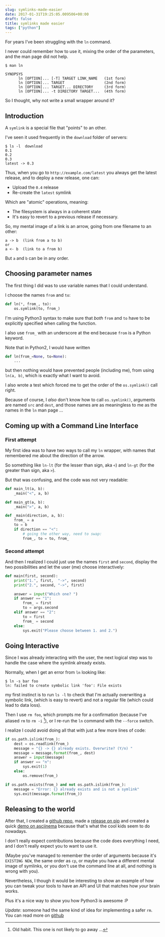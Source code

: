 ```yaml
---
slug: symlinks-made-easier
date: 2017-01-31T19:25:05.009506+00:00
draft: false
title: symlinks made easier
tags: ["python"]
---
```


For years I've been struggling with the `ln` command.

I never could remember how to use it, mixing the order of the parameters,
and the man page did not help.

```console
$ man ln

SYNOPSYS
      ln [OPTION]... [-T] TARGET LINK_NAME   (1st form)
      ln [OPTION]... TARGET                  (2nd form)
      ln [OPTION]... TARGET... DIRECTORY     (3rd form)
      ln [OPTION]... -t DIRECTORY TARGET...  (4th form)
```

So I thought, why not write a small wrapper around it?

<!--more-->

## Introduction

A `symlink` is a special file that "points" to an other.

I've seen it used frequently in the `download` folder of servers:

```console
$ ls -l  download
0.1
0.2
0.3
latest -> 0.3
```

Thus, when you go to `http://example.com/latest` you always get the latest
release, and to deploy a new release, one can:

* Upload the `0.4` release
* Re-create the `latest` symlink

Which are "atomic" operations, meaning:

* The filesystem is always in a coherent state
* It's easy to revert to a previous release if necessary.

So, my mental image of a link is an arrow, going from one filename to an other:


```text
a -> b  (link from a to b)
or
a <- b  (link to a from b)
```

But `a` and `b` can be in any order.

## Choosing parameter names

The first thing I did was to use variable names that I could understand.

I choose the names `from` and `to`:

```python
def ln(*, from_, to):
    os.symlink(to, from_)
```

I'm using Python3 syntax to make sure that *both* `from` and `to` have to be
explicitly specified when calling the function.

I also use `from_` with an underscore at the end because `from` is a Python
keyword.

Note that in Python2, I would have written
```python
def ln(from_=None, to=None):
    ...
```

but then nothing would have prevented people (including me),  from using `ln(a,
b)`, which is exactly what I want to avoid.

I also wrote a test which forced me to get the order of the `os.symlink()` call
right.

Because of course, I _also_ don't know how to call `os.symlink()`,
arguments are named `src` and `dest`, and those names are as meaningless to me
as the names in the `ln` man page ...

## Coming up with a Command Line Interface

### First attempt

My first idea was to have two ways to call my `ln` wrapper, with names that
remembered me about the direction of the arrow.

So something like `ln-lt` (for the lesser than sign, aka&nbsp;`<`) and `ln-gt`
(for the greater than sign, aka&nbsp;`>`).

But that was confusing, and the code was not very readable:

```python
def main_lt(a, b):
    _main("<", a, b)

def main_gt(a, b):
    _main(">", a, b)

def _main(direction, a, b):
    from_ = a
    to = b
    if direction == "<":
        # going the other way, need to swap:
        from_, to = to, from_
```



### Second attempt

And then I realized I could just use the names `first` and `second`, display the
two possibilities and let the user (me) choose interactively:

```python
def main(first, second):
    print("1.", first,  "->", second)
    print("2.", second, "->", first)

    answer = input("Which one? ")
    if answer == "1":
        from_ = first
        to = args.second
    elif answer == "2":
        to = first
        from_ = second
    else:
        sys.exit("Please choose between 1. and 2.")
```

## Going Interactive

Since I was already interacting with the user, the next logical step was to
handle the case where the symlink already exists.

Normally, when I get an error from `ln` looking like:

```console
$ ln -s bar foo
ln: failed to create symbolic link 'foo': File exists
```

my first instinct is to run `ls -l` to check that I'm actually overwriting a
symbolic link, (which is easy to revert) and not a regular file (which could
lead to data loss).

Then I use `rm foo`, which prompts me for a confirmation (because I've aliased
`rm` to `rm -i` [^1]), or I re-run the `ln` command with the `--force` switch.

I realize I could avoid doing all that with just a few more lines of code:

```python
if os.path.islink(from_):
    dest = os.readlink(from_)
    message = "{} -> {} already exists. Overwrite? (Y/n) "
    message = message.format(from_, dest)
    answer = input(message)
    if answer == "n":
        sys.exit(1)
    else:
        os.remove(from_)

if os.path.exists(from_) and not os.path.islink(from_):
    message = "Error: {} already exists and is not a symlink"
    sys.exit(message.format(from_))
```

## Releasing to the world

After that, I created a [github repo](https://github.com/dmerejkowsky/ln.py),
made a [release on pip](https://pypi.python.org/pypi/ln.py) and created a quick
[demo on asciinema](https://asciinema.org/a/101084)
because that's what the cool kids seem to do nowadays.

I don't really expect contributions because the code does everything I need,
and I don't really expect you to want to use it.

(Maybe you've managed to remember the order of arguments because it's `EXISTING
NEW`, the same order as `cp`, or maybe you have a different mental image of
symlinks, or you don't use the command line at all, and nothing is wrong with
you).

Nevertheless, I though it would be interesting to show an example of how you can
tweak your tools to have an API and UI that matches how *your* brain works.

Plus it's a nice way to show you how Python3 is awesome :P

*Update*: someone had the same kind of idea for implementing a safer
`rm`. You can read more on [github](https://github.com/alanzchen/rm-protection)


[^1]: Old habit. This one is not likely to go away ...

